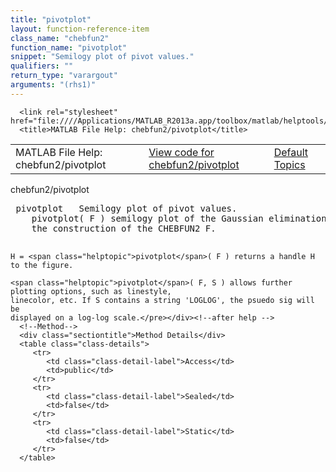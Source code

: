 ```yaml
---
title: "pivotplot"
layout: function-reference-item
class_name: "chebfun2"
function_name: "pivotplot"
snippet: "Semilogy plot of pivot values."
qualifiers: ""
return_type: "varargout"
arguments: "(rhs1)"
---
```


<html>
   <head>
      <meta http-equiv="Content-Type" content="text/html; charset=utf-8">
   
      <link rel="stylesheet" href="file:////Applications/MATLAB_R2013a.app/toolbox/matlab/helptools/private/helpwin.css">
      <title>MATLAB File Help: chebfun2/pivotplot</title>
   </head>
   <body>
      <!--Single-page help-->
      <table border="0" cellspacing="0" width="100%">
         <tr class="subheader">
            <td class="headertitle">MATLAB File Help: chebfun2/pivotplot</td>
            <td class="subheader-left"><a href="matlab:edit chebfun2/pivotplot">View code for chebfun2/pivotplot</a></td>
            <td class="subheader-right"><a href="matlab:helpwin">Default Topics</a></td>
         </tr>
      </table>
      <div class="title">chebfun2/pivotplot</div>
      <div class="helptext"><pre><!--helptext --> <span class="helptopic">pivotplot</span>   Semilogy plot of pivot values.
    <span class="helptopic">pivotplot</span>( F ) semilogy plot of the Gaussian elimination pivots taken during
    the construction of the CHEBFUN2 F.
 
    H = <span class="helptopic">pivotplot</span>( F ) returns a handle H to the figure.
 
    <span class="helptopic">pivotplot</span>( F, S ) allows further plotting options, such as linestyle,
    linecolor, etc. If S contains a string 'LOGLOG', the psuedo sig will be
    displayed on a log-log scale.</pre></div><!--after help -->
      <!--Method-->
      <div class="sectiontitle">Method Details</div>
      <table class="class-details">
         <tr>
            <td class="class-detail-label">Access</td>
            <td>public</td>
         </tr>
         <tr>
            <td class="class-detail-label">Sealed</td>
            <td>false</td>
         </tr>
         <tr>
            <td class="class-detail-label">Static</td>
            <td>false</td>
         </tr>
      </table>
   </body>
</html>
